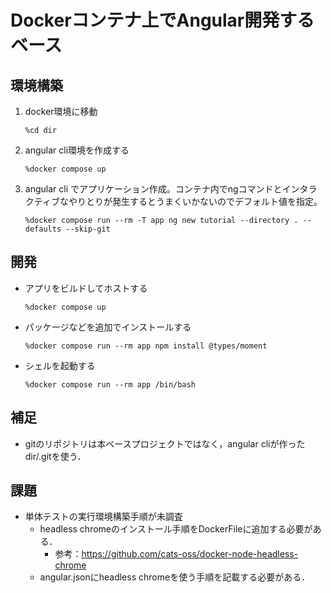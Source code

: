 # Dockerコンテナ上でAngular開発するベース

## 環境構築

1. docker環境に移動

    ```shell
    %cd dir
    ```

1. angular cli環境を作成する

    ```shell
    %docker compose up
    ```

1. angular cli でアプリケーション作成。コンテナ内でngコマンドとインタラクティブなやりとりが発生するとうまくいかないのでデフォルト値を指定。

    ```shell
    %docker compose run --rm -T app ng new tutorial --directory . --defaults --skip-git
    ```

## 開発

* アプリをビルドしてホストする

    ```shell
    %docker compose up
    ```

* パッケージなどを追加でインストールする

    ```shell
    %docker compose run --rm app npm install @types/moment
    ```

* シェルを起動する

    ```shell
    %docker compose run --rm app /bin/bash
    ```

## 補足

* gitのリポジトリは本ベースプロジェクトではなく，angular cliが作った dir/.gitを使う．

## 課題

* 単体テストの実行環境構築手順が未調査
  * headless chromeのインストール手順をDockerFileに追加する必要がある．
    * 参考：<https://github.com/cats-oss/docker-node-headless-chrome>
  * angular.jsonにheadless chromeを使う手順を記載する必要がある．
